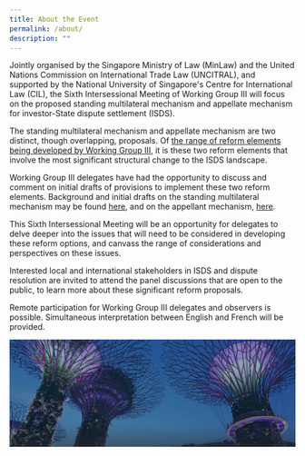 ```yaml
---
title: About the Event
permalink: /about/
description: ""
---
```

Jointly organised by the Singapore Ministry of Law (MinLaw) and the United Nations Commission on International Trade Law (UNCITRAL), and supported by the National University of Singapore's Centre for International Law (CIL), the Sixth Intersessional Meeting of Working Group III will focus on the proposed standing multilateral mechanism and appellate mechanism for investor-State dispute settlement (ISDS).

The standing multilateral mechanism and appellate mechanism are two distinct, though overlapping, proposals. Of [the range of reform elements being developed by Working Group III](https://uncitral.un.org/en/working_groups/3/investor-state), it is these two reform elements that involve the most significant structural change to the ISDS landscape.

Working Group III delegates have had the opportunity to discuss and comment on initial drafts of provisions to implement these two reform elements. Background and initial drafts on the standing multilateral mechanism may be found [here](https://uncitral.un.org/en/multilateralpermanentinvestmentcourt), and on the appellant mechanism, [here](https://uncitral.un.org/en/appellatemechanism).

This Sixth Intersessional Meeting will be an opportunity for delegates to delve deeper into the issues that will need to be considered in developing these reform options, and canvass the range of considerations and perspectives on these issues.

Interested local and international stakeholders in ISDS and dispute resolution are invited to attend the panel discussions that are open to the public, to learn more about these significant reform proposals.

Remote participation for Working Group III delegates and observers is possible. Simultaneous interpretation between English and French will be provided.

![](/images/hero-banner.png)